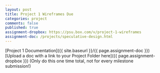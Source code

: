 ```yaml
---
layout: post
title: Project 1 Wireframes Due
categories: project
comments: false
published: true
assignment-dropbox: https://psu.box.com/v/project-1-wireframes
assignment-doc: /projects/speculative-design.html
---
```


[Project 1 Documentation]({{ site.baseurl }}/{{ page.assignment-doc }})  
[Upload a doc with a link to your Project Folder here]({{ page.assignment-dropbox }}) (Only do this one time total, not for every milestone submission!)
